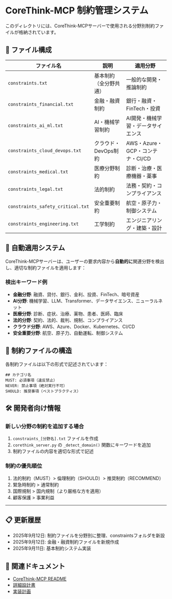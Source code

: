 # CoreThink-MCP 制約管理システム

このディレクトリには、CoreThink-MCPサーバーで使用される分野別制約ファイルが格納されています。

## 📂 ファイル構成

| ファイル名 | 説明 | 適用分野 |
|-----------|------|----------|
| `constraints.txt` | 基本制約（全分野共通） | 一般的な開発・推論制約 |
| `constraints_financial.txt` | 金融・融資制約 | 銀行・融資・FinTech・投資 |
| `constraints_ai_ml.txt` | AI・機械学習制約 | AI開発・機械学習・データサイエンス |
| `constraints_cloud_devops.txt` | クラウド・DevOps制約 | AWS・Azure・GCP・コンテナ・CI/CD |
| `constraints_medical.txt` | 医療分野制約 | 診断・治療・医療機器・薬事 |
| `constraints_legal.txt` | 法的制約 | 法務・契約・コンプライアンス |
| `constraints_safety_critical.txt` | 安全重要制約 | 航空・原子力・制御システム |
| `constraints_engineering.txt` | 工学制約 | エンジニアリング・建築・設計 |

## 🔄 自動適用システム

CoreThink-MCPサーバーは、ユーザーの要求内容から**自動的に**関連分野を検出し、適切な制約ファイルを適用します：

### 検出キーワード例

- **金融分野**: 融資、貸付、銀行、金利、投資、FinTech、暗号資産
- **AI分野**: 機械学習、LLM、Transformer、データサイエンス、ニューラルネット
- **医療分野**: 診断、症状、治療、薬物、患者、医師、臨床
- **法的分野**: 契約、法的、裁判、規制、コンプライアンス
- **クラウド分野**: AWS、Azure、Docker、Kubernetes、CI/CD
- **安全重要分野**: 航空、原子力、自動運転、制御システム

## 📝 制約ファイルの構造

各制約ファイルは以下の形式で記述されています：

```text
## カテゴリ名
MUST: 必須事項（違反禁止）
NEVER: 禁止事項（絶対実行不可）
SHOULD: 推奨事項（ベストプラクティス）
```

## 🛠 開発者向け情報

### 新しい分野の制約を追加する場合

1. `constraints_[分野名].txt` ファイルを作成
2. `corethink_server.py` の `_detect_domain()` 関数にキーワードを追加
3. 制約ファイルの内容を適切な形式で記述

### 制約の優先順位

1. 法的制約（MUST）> 倫理制約（SHOULD）> 推奨制約（RECOMMEND）
2. 緊急時制約 > 通常制約
3. 国際規制 > 国内規制（より厳格な方を適用）
4. 顧客保護 > 事業利益

---

## 📋 更新履歴

- 2025年9月12日: 制約ファイルを分野別に整理、constraintsフォルダを新設
- 2025年9月12日: 金融・融資制約ファイルを新規作成
- 2025年9月11日: 基本制約システム実装

## 🔗 関連ドキュメント

- [CoreThink-MCP README](../../../README.md)
- [詳細設計書](../../../CoreThink_MCP_統合GSR推論エンジン_詳細設計書_重要書類.md)
- [実装計画](../../../IMPLEMENTATION_PLAN.md)